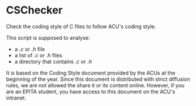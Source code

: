 # CSChecker
Check the coding style of C files to follow ACU's coding style.

This script is supposed to analyse:
- a *.c* or *.h* file
- a list of *.c* or *.h* files
- a directory that contains *.c* or *.h*

It is based on the Coding Style document provided by the ACUs at the beginning of the year. Since this document is distributed with strict diffusion rules, we are not allowed the share it or its content online.
However, if you are an EPITA student, you have access to this document on the ACU's intranet.
